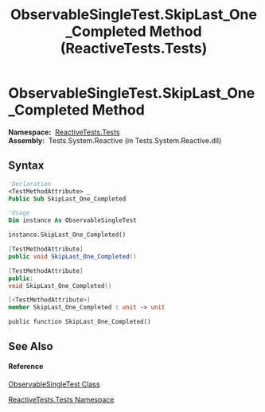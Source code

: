 ﻿---
title: ObservableSingleTest.SkipLast_One_Completed Method  (ReactiveTests.Tests)
TOCTitle: SkipLast_One_Completed Method
ms:assetid: M:ReactiveTests.Tests.ObservableSingleTest.SkipLast_One_Completed
ms:mtpsurl: https://msdn.microsoft.com/en-us/library/reactivetests.tests.observablesingletest.skiplast_one_completed(v=VS.103)
ms:contentKeyID: 36620998
ms.date: 06/28/2011
mtps_version: v=VS.103
f1_keywords:
- ReactiveTests.Tests.ObservableSingleTest.SkipLast_One_Completed
dev_langs:
- CSharp
- JScript
- VB
- FSharp
- c++
---

# ObservableSingleTest.SkipLast\_One\_Completed Method

**Namespace:**  [ReactiveTests.Tests](hh289046\(v=vs.103\).md)  
**Assembly:**  Tests.System.Reactive (in Tests.System.Reactive.dll)

## Syntax

``` vb
'Declaration
<TestMethodAttribute> _
Public Sub SkipLast_One_Completed
```

``` vb
'Usage
Dim instance As ObservableSingleTest

instance.SkipLast_One_Completed()
```

``` csharp
[TestMethodAttribute]
public void SkipLast_One_Completed()
```

``` c++
[TestMethodAttribute]
public:
void SkipLast_One_Completed()
```

``` fsharp
[<TestMethodAttribute>]
member SkipLast_One_Completed : unit -> unit 
```

``` jscript
public function SkipLast_One_Completed()
```

## See Also

#### Reference

[ObservableSingleTest Class](hh315143\(v=vs.103\).md)

[ReactiveTests.Tests Namespace](hh289046\(v=vs.103\).md)

